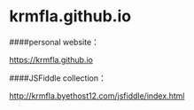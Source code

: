 # krmfla.github.io
####personal website：

https://krmfla.github.io


####JSFiddle collection：

http://krmfla.byethost12.com/jsfiddle/index.html

